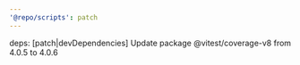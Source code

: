 ```yaml
---
'@repo/scripts': patch
---
```


deps: [patch|devDependencies] Update package @vitest/coverage-v8 from 4.0.5 to 4.0.6
